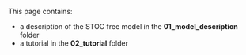 This page contains:

* a description of the STOC free model in the **01_model_description** folder
* a tutorial in the **02_tutorial** folder